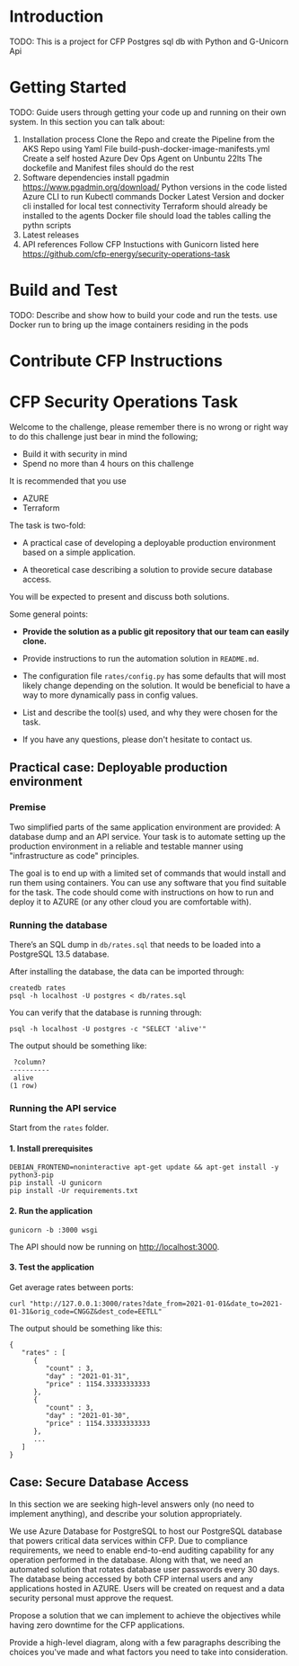 # Introduction 
TODO: This is a project for CFP Postgres sql db with Python and G-Unicorn Api 

# Getting Started
TODO: Guide users through getting your code up and running on their own system. In this section you can talk about:
1.	Installation process
Clone the Repo and create the Pipeline from the AKS Repo using Yaml File build-push-docker-image-manifests.yml
Create a self hosted Azure Dev Ops Agent on Unbuntu 22lts 
The dockefile and Manifest files should do the rest 
2.	Software dependencies
install pgadmin https://www.pgadmin.org/download/
Python versions in the code listed 
Azure CLI to run Kubectl commands 
Docker Latest Version and docker cli installed for local test connectivity
Terraform should already be installed to the agents
Docker file should load the tables calling the pythn scripts
3.	Latest releases
4.	API references Follow CFP Instuctions with Gunicorn listed here
https://github.com/cfp-energy/security-operations-task

# Build and Test
TODO: Describe and show how to build your code and run the tests. 
use Docker run to bring up the image containers residing in the pods

# Contribute CFP Instructions

# CFP Security Operations Task

Welcome to the challenge, please remember there is no wrong or right way to do this challenge just bear in mind the following;

* Build it with security in mind
* Spend no more than 4 hours on this challenge

It is recommended that you use 
* AZURE
* Terraform

The task is two-fold:

* A practical case of developing a deployable production environment based on a simple application.

* A theoretical case describing a solution to provide secure database access.

You will be expected to present and discuss both solutions.

Some general points:

* **Provide the solution as a public git repository that our team can easily clone.**

* Provide instructions to run the automation solution in `README.md`.

* The configuration file `rates/config.py` has some defaults that will most likely change depending on the solution. It would be beneficial to have a way to more dynamically pass in config values.

* List and describe the tool(s) used, and why they were chosen for the task.

* If you have any questions, please don't hesitate to contact us.

## Practical case: Deployable production environment

### Premise

Two simplified parts of the same application environment are provided: A database dump and an API service. Your task is to automate setting up the production environment in a reliable and testable manner using "infrastructure as code" principles.

The goal is to end up with a limited set of commands that would install and run them using containers. You can use any software that you find suitable for the task. The code should come with instructions on how to run and deploy it to AZURE (or any other cloud you are comfortable with).

### Running the database

There’s an SQL dump in `db/rates.sql` that needs to be loaded into a PostgreSQL 13.5 database.

After installing the database, the data can be imported through:

```
createdb rates
psql -h localhost -U postgres < db/rates.sql
```

You can verify that the database is running through:

```
psql -h localhost -U postgres -c "SELECT 'alive'"
```

The output should be something like:

```
 ?column?
----------
 alive
(1 row)
```

### Running the API service

Start from the `rates` folder.

#### 1. Install prerequisites

```
DEBIAN_FRONTEND=noninteractive apt-get update && apt-get install -y python3-pip
pip install -U gunicorn
pip install -Ur requirements.txt
```

#### 2. Run the application
```
gunicorn -b :3000 wsgi
```

The API should now be running on [http://localhost:3000](http://localhost:3000).

#### 3. Test the application

Get average rates between ports:
```
curl "http://127.0.0.1:3000/rates?date_from=2021-01-01&date_to=2021-01-31&orig_code=CNGGZ&dest_code=EETLL"
```

The output should be something like this:
```
{
   "rates" : [
      {
         "count" : 3,
         "day" : "2021-01-31",
         "price" : 1154.33333333333
      },
      {
         "count" : 3,
         "day" : "2021-01-30",
         "price" : 1154.33333333333
      },
      ...
   ]
}
```

## Case: Secure Database Access

In this section we are seeking high-level answers only (no need to implement anything), and describe your solution appropriately.

We use Azure Database for PostgreSQL to host our PostgreSQL database that powers critical data services within CFP. Due to compliance requirements, we need to enable end-to-end auditing capability for any operation performed in the database. Along with that, we need an automated solution that rotates database user passwords every 30 days. The database being accessed by both CFP internal users and any applications hosted in AZURE.
Users will be created on request and a data security personal must approve the request.

Propose a solution that we can implement to achieve the objectives while having zero downtime for the CFP applications.

Provide a high-level diagram, along with a few paragraphs describing the choices you've made and what factors you need to take into consideration.

